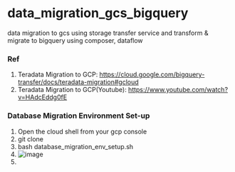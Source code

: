 # data_migration_gcs_bigquery
data migration to gcs using storage transfer service and transform &amp; migrate to bigquery using composer, dataflow

### Ref
1. Teradata Migration to GCP: https://cloud.google.com/bigquery-transfer/docs/teradata-migration#gcloud
2. Teradata Migration to GCP(Youtube): https://www.youtube.com/watch?v=HAdcEddg0fE 


### Database Migration Environment Set-up
1. Open the cloud shell from your gcp console
2. git clone 
3. bash database_migration_env_setup.sh
4. ![image](https://user-images.githubusercontent.com/46111257/141755363-b626f039-197c-488c-9781-b72fdc5f5c8c.png)
5. 

